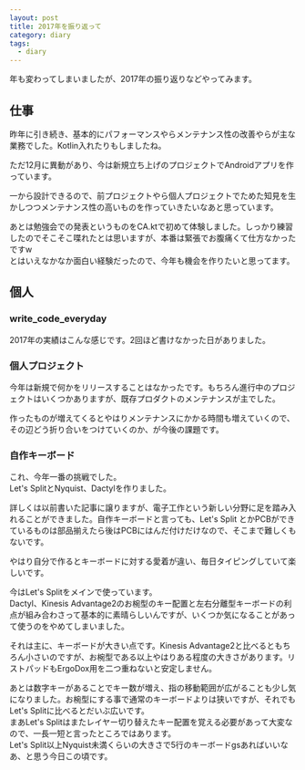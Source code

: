 ```yaml
---
layout: post
title: 2017年を振り返って
category: diary
tags:
  - diary
---
```


年も変わってしまいましたが、2017年の振り返りなどやってみます。

## 仕事

昨年に引き続き、基本的にパフォーマンスやらメンテナンス性の改善やらが主な業務でした。Kotlin入れたりもしましたね。

ただ12月に異動があり、今は新規立ち上げのプロジェクトでAndroidアプリを作っています。

一から設計できるので、前プロジェクトやら個人プロジェクトでためた知見を生かしつつメンテナンス性の高いものを作っていきたいなあと思っています。

あとは勉強会での発表というものをCA.ktで初めて体験しました。しっかり練習したのでそこそこ喋れたとは思いますが、本番は緊張でお腹痛くて仕方なかったですw  
とはいえなかなか面白い経験だったので、今年も機会を作りたいと思ってます。

## 個人

### write_code_everyday

2017年の実績はこんな感じです。2回ほど書けなかった日がありました。

### 個人プロジェクト

今年は新規で何かをリリースすることはなかったです。もちろん進行中のプロジェクトはいくつかありますが、既存プロダクトのメンテナンスが主でした。

作ったものが増えてくるとやはりメンテナンスにかかる時間も増えていくので、その辺どう折り合いをつけていくのか、が今後の課題です。

### 自作キーボード


これ、今年一番の挑戦でした。  
Let's SplitとNyquist、Dactylを作りました。  

詳しくは以前書いた記事に譲りますが、電子工作という新しい分野に足を踏み入れることができました。自作キーボードと言っても、Let's Split とかPCBができているものは部品揃えたら後はPCBにはんだ付けだけなので、そこまで難しくもないです。

やはり自分で作るとキーボードに対する愛着が違い、毎日タイピングしていて楽しいです。

今はLet's Splitをメインで使っています。  
Dactyl、Kinesis Advantage2のお椀型のキー配置と左右分離型キーボードの利点が組み合わさって基本的に素晴らしいんですが、いくつか気になることがあって使うのをやめてしまいました。

それは主に、キーボードが大きい点です。Kinesis Advantage2と比べるともちろん小さいのですが、お椀型である以上やはりある程度の大きさがあります。リストパッドもErgoDox用を二つ重ねないと安定しません。

あとは数字キーがあることでキー数が増え、指の移動範囲が広がることも少し気になりました。お椀型にする事で通常のキーボードよりは狭いですが、それでもLet's Splitに比べるとだいぶ広いです。  
まあLet's Splitはまたレイヤー切り替えたキー配置を覚える必要があって大変なので、一長一短と言ったところではあります。  
Let's Split以上Nyquist未満くらいの大きさで5行のキーボードgsあればいいなあ、と思う今日この頃です。




